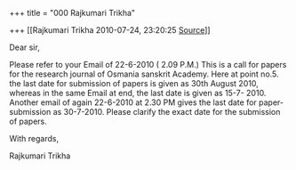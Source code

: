 +++
title = "000 Rajkumari Trikha"

+++
[[Rajkumari Trikha	2010-07-24, 23:20:25 [Source](https://groups.google.com/g/bvparishat/c/p9-G0PaiVwo)]]



Dear sir,

Please refer to your Email of 22-6-2010 ( 2.09 P.M.) This is a call for papers for the research journal of Osmania sanskrit Academy. Here at point no.5. the last date for submission of papers is given as 30th August 2010, whereas in the same Email at end, the last date is given as 15-7- 2010. Another email of again 22-6-2010 at 2.30 PM gives the last date for paper-submission as 30-7-2010. Please clarify the exact date for the submission of papers.

With regards,

Rajkumari Trikha

